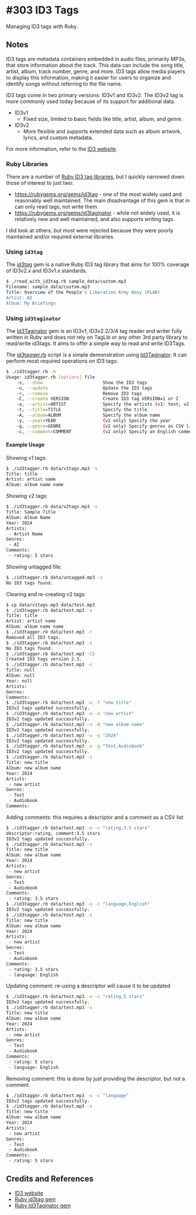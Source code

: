 # #303 ID3 Tags

Managing ID3 tags with Ruby.

## Notes

ID3 tags are metadata containers embedded in audio files, primarily MP3s, that store information about the track. This data can include the song title, artist, album, track number, genre, and more. ID3 tags allow media players to display this information, making it easier for users to organize and identify songs without referring to the file name.

ID3 tags come in two primary versions: ID3v1 and ID3v2. The ID3v2 tag is more commonly used today because of its support for additional data.

* ID3v1
    * Fixed size, limited to basic fields like title, artist, album, and genre.
* ID3v2
    * More flexible and supports extended data such as album artwork, lyrics, and custom metadata.

For more information, refer to the [ID3 website](https://id3.org/).

### Ruby Libraries

There are a number of [Ruby ID3 tag libraries](https://rubygems.org/search?query=id3),
but I quickly narrowed down those of interest to just two:

* <https://rubygems.org/gems/id3tag> - one of the most widely used and reasonably well maintained. The main disadvantage of this gem is that in can only read tags, not write them.
* <https://rubygems.org/gems/id3taginator> - while not widely used, it is relatively new and well maintained, and also supports writing tags.

I did look at others, but most were rejected because they were poorly maintained and/or required external libraries.

### Using `id3tag`

The [id3tag](https://github.com/krists/id3tag) gem
is a native Ruby ID3 tag library that aims for 100% coverage of ID3v2.x and ID3v1.x standards.

```sh
$ ./read_with_id3tag.rb sample_data/custom.mp3
Filename: sample_data/custom.mp3
Title: Overview of the People's Liberation Army Navy (PLAN)
Artist: AI
Album: My Briefings
```

### Using `id3taginator`

The [Id3Taginator](https://github.com/cfe86/Id3Taginator) gem is an ID3v1, ID3v2.2/3/4 tag reader and writer fully written in Ruby and does not rely on TagLib or any other 3rd party library to read/write id3tags. It aims to offer a simple way to read and write ID3Tags.

The [id3tagger.rb](./id3tagger.rb) script is a simple demonstration using [Id3Taginator](https://github.com/cfe86/Id3Taginator).
It can perform most required operations on ID3 tags:

```sh
$ ./id3tagger.rb -h
Usage: id3tagger.rb [options] file
    -s, --show                       Show the ID3 tags
    -u, --update                     Update the ID3 tags
    -r, --remove                     Remove ID3 tags
    -C, --create VERSION             Create ID3 tag VERSION=1 or 2
    -a, --artist=ARTIST              Specify the artists (v1: text, v2: CSV list)
    -t, --title=TITLE                Specify the title
    -A, --album=ALBUM                Specify the album name
    -y, --year=YEAR                  (v2 only) Specify the year
    -g, --genre=GENRE                (v2 only) Specify genres as CSV list
    -c, --comment=COMMENT            (v2 only) Specify an English comment as '<descriptor>,<comment>'. If '<comment>' is blank, will remove comment for the descriptor
```

#### Example Usage

Showing v1 tags:

```sh
$ ./id3tagger.rb data/v1tags.mp3 -s
Title: title
Artist: artist name
Album: album name name
```

Showing v2 tags:

```sh
$ ./id3tagger.rb data/v2tags.mp3 -s
Title: Sample Title
Album: Album Name
Year: 2024
Artists:
 - Artist Name
Genres:
 - AI
Comments:
 - rating: 5 stars
```

Showing untagged file:

```sh
$ ./id3tagger.rb data/untagged.mp3 -s
No ID3 tags found.
```

Clearing and re-creating v2 tags:

```sh
$ cp data/v1tags.mp3 data/test.mp3
$ ./id3tagger.rb data/test.mp3 -s
Title: title
Artist: artist name
Album: album name name
$ ./id3tagger.rb data/test.mp3 -r
Removed all ID3 tags.
$ ./id3tagger.rb data/test.mp3 -s
No ID3 tags found.
$ ./id3tagger.rb data/test.mp3 -C2
Created ID3 tags version 2.3.
$ ./id3tagger.rb data/test.mp3 -s
Title: null
Album: null
Year: null
Artists:
Genres:
Comments:
$ ./id3tagger.rb data/test.mp3 -u -t "new title"
ID3v2 tags updated successfully.
$ ./id3tagger.rb data/test.mp3 -u -a "new artist"
ID3v2 tags updated successfully.
$ ./id3tagger.rb data/test.mp3 -u -A "new album name"
ID3v2 tags updated successfully.
$ ./id3tagger.rb data/test.mp3 -u -y "2024"
ID3v2 tags updated successfully.
$ ./id3tagger.rb data/test.mp3 -u -g "Test,Audiobook"
ID3v2 tags updated successfully.
$ ./id3tagger.rb data/test.mp3 -s
Title: new title
Album: new album name
Year: 2024
Artists:
 - new artist
Genres:
 - Test
 - Audiobook
Comments:
```

Adding comments: this requires a descriptor and a comment as a CSV list

```sh
$ ./id3tagger.rb data/test.mp3 -u -c "rating,3.5 stars"
descriptor:rating, comment:3.5 stars
ID3v2 tags updated successfully.
$ ./id3tagger.rb data/test.mp3 -s
Title: new title
Album: new album name
Year: 2024
Artists:
 - new artist
Genres:
 - Test
 - Audiobook
Comments:
 - rating: 3.5 stars
$ ./id3tagger.rb data/test.mp3 -u -c "language,English"
ID3v2 tags updated successfully.
$ ./id3tagger.rb data/test.mp3 -s
Title: new title
Album: new album name
Year: 2024
Artists:
 - new artist
Genres:
 - Test
 - Audiobook
Comments:
 - rating: 3.5 stars
 - language: English
```

Updating comment: re-using a descriptor will cause it to be updated

```sh
$ ./id3tagger.rb data/test.mp3 -u -c "rating,5 stars"
ID3v2 tags updated successfully.
$ ./id3tagger.rb data/test.mp3 -s
Title: new title
Album: new album name
Year: 2024
Artists:
 - new artist
Genres:
 - Test
 - Audiobook
Comments:
 - rating: 5 stars
 - language: English
```

Removing comment: this is done by just providing the descriptor, but not a comment.

```sh
$ ./id3tagger.rb data/test.mp3 -u -c "language"
ID3v2 tags updated successfully.
$ ./id3tagger.rb data/test.mp3 -s
Title: new title
Album: new album name
Year: 2024
Artists:
 - new artist
Genres:
 - Test
 - Audiobook
Comments:
 - rating: 5 stars
```

## Credits and References

* [ID3 website](https://id3.org/)
* [Ruby id3tag gem](https://rubygems.org/gems/id3tag)
* [Ruby Id3Taginator gem](https://rubygems.org/gems/id3taginator)
